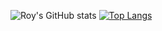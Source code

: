 ![Roy's GitHub stats](https://github-readme-stats.vercel.app/api?username=tanmoy-sroy&show_icons=true&theme=vue-dark)
[![Top Langs](https://github-readme-stats.vercel.app/api/top-langs/?username=tanmoy-sroy&theme=vue-dark)](https://github.com/tanmoy-sroy/github-readme-stats)
